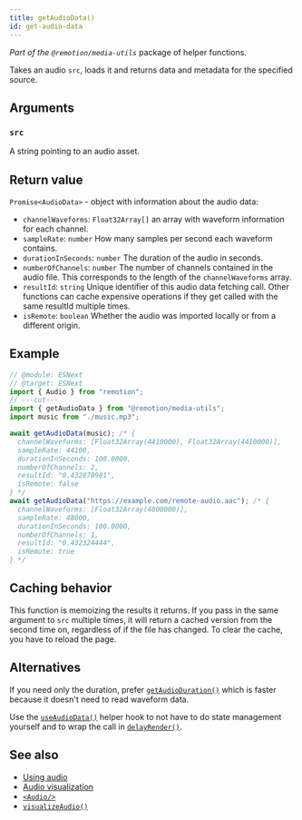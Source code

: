 ```yaml
---
title: getAudioData()
id: get-audio-data
---
```


_Part of the `@remotion/media-utils`_ package of helper functions.

Takes an audio `src`, loads it and returns data and metadata for the specified source.

## Arguments

### `src`

A string pointing to an audio asset.

## Return value

`Promise<AudioData>` - object with information about the audio data:

- `channelWaveforms`: `Float32Array[]` an array with waveform information for each channel.
- `sampleRate`: `number` How many samples per second each waveform contains.
- `durationInSeconds`: `number` The duration of the audio in seconds.
- `numberOfChannels`: `number` The number of channels contained in the audio file. This corresponds to the length of the `channelWaveforms` array.
- `resultId`: `string` Unique identifier of this audio data fetching call. Other functions can cache expensive operations if they get called with the same resultId multiple times.
- `isRemote`: `boolean` Whether the audio was imported locally or from a different origin.

## Example

```ts
// @module: ESNext
// @target: ESNext
import { Audio } from "remotion";
// ---cut---
import { getAudioData } from "@remotion/media-utils";
import music from "./music.mp3";

await getAudioData(music); /* {
  channelWaveforms: [Float32Array(4410000), Float32Array(4410000)],
  sampleRate: 44100,
  durationInSeconds: 100.0000,
  numberOfChannels: 2,
  resultId: "0.432878981",
  isRemote: false
} */
await getAudioData("https://example.com/remote-audio.aac"); /* {
  channelWaveforms: [Float32Array(4800000)],
  sampleRate: 48000,
  durationInSeconds: 100.0000,
  numberOfChannels: 1,
  resultId: "0.432324444",
  isRemote: true
} */
```

## Caching behavior

This function is memoizing the results it returns.
If you pass in the same argument to `src` multiple times, it will return a cached version from the second time on, regardless of if the file has changed. To clear the cache, you have to reload the page.

## Alternatives

If you need only the duration, prefer [`getAudioDuration()`](/docs/get-audio-duration) which is faster because it doesn't need to read waveform data.

Use the [`useAudioData()`](/docs/use-audio-data) helper hook to not have to do state management yourself and to wrap the call in [`delayRender()`](/docs/delay-render).

## See also

- [Using audio](/docs/using-audio)
- [Audio visualization](/docs/audio-visualization)
- [`<Audio/>`](/docs/audio)
- [`visualizeAudio()`](/docs/visualize-audio)
